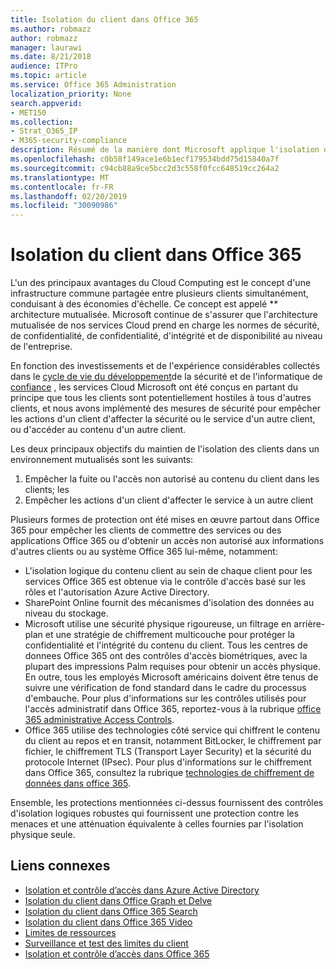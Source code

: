 ```yaml
---
title: Isolation du client dans Office 365
ms.author: robmazz
author: robmazz
manager: laurawi
ms.date: 8/21/2018
audience: ITPro
ms.topic: article
ms.service: Office 365 Administration
localization_priority: None
search.appverid:
- MET150
ms.collection:
- Strat_O365_IP
- M365-security-compliance
description: Résumé de la manière dont Microsoft applique l'isolation du client pour Office 365.
ms.openlocfilehash: c0b58f149ace1e6b1ecf179534bdd75d15840a7f
ms.sourcegitcommit: c94cb88a9ce5bcc2d3c558f0fcc648519cc264a2
ms.translationtype: MT
ms.contentlocale: fr-FR
ms.lasthandoff: 02/20/2019
ms.locfileid: "30090986"
---
```

# <a name="tenant-isolation-in-office-365"></a>Isolation du client dans Office 365

L'un des principaux avantages du Cloud Computing est le concept d'une infrastructure commune partagée entre plusieurs clients simultanément, conduisant à des économies d'échelle. Ce concept est appelé ** architecture mutualisée. Microsoft continue de s'assurer que l'architecture mutualisée de nos services Cloud prend en charge les normes de sécurité, de confidentialité, de confidentialité, d'intégrité et de disponibilité au niveau de l'entreprise.

En fonction des investissements et de l'expérience considérables collectés dans le [cycle de vie du développement](http://www.microsoft.com/security/sdl/default.aspx)de la sécurité et de l'informatique de [confiance](https://www.microsoft.com/en-us/twc/default.aspx) , les services Cloud Microsoft ont été conçus en partant du principe que tous les clients sont potentiellement hostiles à tous d'autres clients, et nous avons implémenté des mesures de sécurité pour empêcher les actions d'un client d'affecter la sécurité ou le service d'un autre client, ou d'accéder au contenu d'un autre client.

Les deux principaux objectifs du maintien de l'isolation des clients dans un environnement mutualisés sont les suivants:
1.  Empêcher la fuite ou l'accès non autorisé au contenu du client dans les clients; les
2.  Empêcher les actions d'un client d'affecter le service à un autre client

Plusieurs formes de protection ont été mises en œuvre partout dans Office 365 pour empêcher les clients de commettre des services ou des applications Office 365 ou d'obtenir un accès non autorisé aux informations d'autres clients ou au système Office 365 lui-même, notamment:
- L'isolation logique du contenu client au sein de chaque client pour les services Office 365 est obtenue via le contrôle d'accès basé sur les rôles et l'autorisation Azure Active Directory.
- SharePoint Online fournit des mécanismes d'isolation des données au niveau du stockage.
- Microsoft utilise une sécurité physique rigoureuse, un filtrage en arrière-plan et une stratégie de chiffrement multicouche pour protéger la confidentialité et l'intégrité du contenu du client. Tous les centres de donnees Office 365 ont des contrôles d'accès biométriques, avec la plupart des impressions Palm requises pour obtenir un accès physique. En outre, tous les employés Microsoft américains doivent être tenus de suivre une vérification de fond standard dans le cadre du processus d'embauche. Pour plus d'informations sur les contrôles utilisés pour l'accès administratif dans Office 365, reportez-vous à la rubrique [office 365 administrative Access Controls](office-365-administrative-access-controls-overview.md).
- Office 365 utilise des technologies côté service qui chiffrent le contenu du client au repos et en transit, notamment BitLocker, le chiffrement par fichier, le chiffrement TLS (Transport Layer Security) et la sécurité du protocole Internet (IPsec). Pour plus d'informations sur le chiffrement dans Office 365, consultez la rubrique [technologies de chiffrement de données dans office 365](office-365-encryption-in-the-microsoft-cloud-overview.md).

Ensemble, les protections mentionnées ci-dessus fournissent des contrôles d'isolation logiques robustes qui fournissent une protection contre les menaces et une atténuation équivalente à celles fournies par l'isolation physique seule.

## <a name="related-links"></a>Liens connexes
- [Isolation et contrôle d’accès dans Azure Active Directory](office-365-isolation-in-azure-active-directory.md)
- [Isolation du client dans Office Graph et Delve](office-365-isolation-in-graph-and-delve.md)
- [Isolation du client dans Office 365 Search](office-365-isolation-in-office-365-search.md)
- [Isolation du client dans Office 365 Video](office-365-isolation-in-office-365-video.md)
- [Limites de ressources](office-365-resource-limits.md)
- [Surveillance et test des limites du client](office-365-monitoring-and-testing.md)
- [Isolation et contrôle d’accès dans Office 365](office-365-isolation-in-office-365.md)
